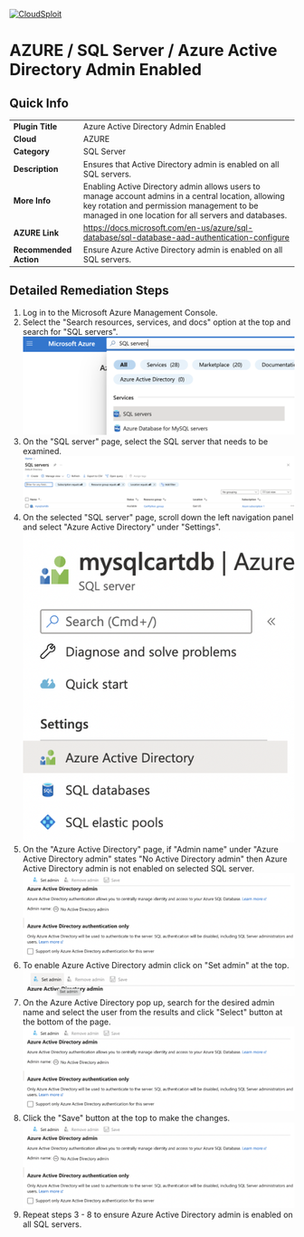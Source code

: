 [![CloudSploit](https://cloudsploit.com/img/logo-new-big-text-100.png "CloudSploit")](https://cloudsploit.com)

# AZURE / SQL Server / Azure Active Directory Admin Enabled

## Quick Info

| | |
|-|-|
| **Plugin Title** | Azure Active Directory Admin Enabled |
| **Cloud** | AZURE |
| **Category** | SQL Server |
| **Description** | Ensures that Active Directory admin is enabled on all SQL servers. |
| **More Info** | Enabling Active Directory admin allows users to manage account admins in a central location, allowing key rotation and permission management to be managed in one location for all servers and databases. |
| **AZURE Link** | https://docs.microsoft.com/en-us/azure/sql-database/sql-database-aad-authentication-configure |
| **Recommended Action** | Ensure Azure Active Directory admin is enabled on all SQL servers. |

## Detailed Remediation Steps
1. Log in to the Microsoft Azure Management Console.
2. Select the "Search resources, services, and docs" option at the top and search for "SQL servers". </br> <img src="/resources/azure/sqlserver/azure-active-directory-admin-enabled/step2.png"/>
3. On the "SQL server" page, select the SQL server that needs to be examined. </br> <img src="/resources/azure/sqlserver/azure-active-directory-admin-enabled/step3.png"/>
4. On the selected "SQL server" page, scroll down the left navigation panel and select "Azure Active Directory" under "Settings".</br> <img src="/resources/azure/sqlserver/azure-active-directory-admin-enabled/step4.png"/>
5. On the "Azure Active Directory" page, if "Admin name" under "Azure Active Directory admin" states "No Active Directory admin" then Azure Active Directory admin is not enabled on selected SQL server. </br> <img src="/resources/azure/sqlserver/azure-active-directory-admin-enabled/step5.png"/>
6. To enable Azure Active Directory admin click on "Set admin" at the top. </br> <img src="/resources/azure/sqlserver/azure-active-directory-admin-enabled/step6.png"/>
7. On the Azure Active Directory pop up, search for the desired admin name and select the user from the results and click "Select" button at the bottom of the page.</br> <img src="/resources/azure/sqlserver/azure-active-directory-admin-enabled/step5.png"/>
8. Click the "Save" button at the top to make the changes.</br> <img src="/resources/azure/sqlserver/azure-active-directory-admin-enabled/step5.png"/>
9. Repeat steps 3 - 8 to ensure Azure Active Directory admin is enabled on all SQL servers.
